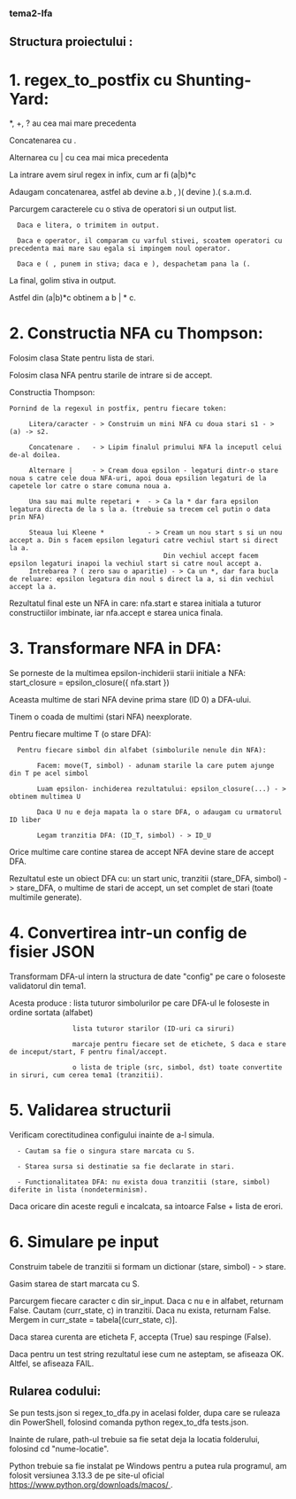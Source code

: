 ### tema2-lfa

## Structura proiectului :  

# 1. regex_to_postfix cu Shunting-Yard: 
 
 *, +, ? au cea mai mare precedenta
 
 Concatenarea cu .
 
 Alternarea cu | cu cea mai mica precedenta
 
 La intrare avem sirul regex in infix, cum ar fi (a|b)*c
  
  Adaugam concatenarea, astfel ab devine a.b , )( devine ).( s.a.m.d.
  
  Parcurgem caracterele cu o stiva de operatori si un output list.
  
      Daca e litera, o trimitem in output.
      
      Daca e operator, il comparam cu varful stivei, scoatem operatori cu precedenta mai mare sau egala si impingem noul operator.
      
      Daca e ( , punem in stiva; daca e ), despachetam pana la (.
  
  La final, golim stiva in output.
  
  Astfel din (a|b)*c obtinem a b | * c.

# 2. Constructia NFA cu Thompson:
  
  Folosim clasa State pentru lista de stari.
  
  Folosim clasa NFA pentru starile de intrare si de accept.
  
Constructia Thompson:
    
    Pornind de la regexul in postfix, pentru fiecare token:
         
         Litera/caracter - > Construim un mini NFA cu doua stari s1 - > (a) -> s2.
         
         Concatenare .   - > Lipim finalul primului NFA la inceputl celui de-al doilea.  
         
         Alternare |     - > Cream doua epsilon - legaturi dintr-o stare noua s catre cele doua NFA-uri, apoi doua epsilion legaturi de la capetele lor catre o stare comuna noua a.
         
         Una sau mai multe repetari +  - > Ca la * dar fara epsilon legatura directa de la s la a. (trebuie sa trecem cel putin o data prin NFA)  
         
         Steaua lui Kleene *           - > Cream un nou start s si un nou accept a. Din s facem epsilon legaturi catre vechiul start si direct la a.
                                           Din vechiul accept facem epsilon legaturi inapoi la vechiul start si catre noul accept a.
         Intrebarea ? ( zero sau o aparitie) - > Ca un *, dar fara bucla de reluare: epsilon legatura din noul s direct la a, si din vechiul accept la a.
  
  Rezultatul final este un NFA in care: nfa.start e starea initiala a tuturor constructiilor imbinate, iar nfa.accept e starea unica finala.

# 3. Transformare NFA in DFA:
  
  Se porneste de la multimea epsilon-inchiderii starii initiale a NFA: start_closure = epsilon_closure({ nfa.start })
  
  Aceasta multime de stari NFA devine prima stare (ID 0) a DFA-ului.
  
  Tinem o coada de multimi (stari NFA) neexplorate.
  
  Pentru fiecare multime T (o stare DFA):
  
      Pentru fiecare simbol din alfabet (simbolurile nenule din NFA):
      
           Facem: move(T, simbol) - adunam starile la care putem ajunge din T pe acel simbol
           
           Luam epsilon- inchiderea rezultatului: epsilon_closure(...) - > obtinem multimea U
           
           Daca U nu e deja mapata la o stare DFA, o adaugam cu urmatorul ID liber
           
           Legam tranzitia DFA: (ID_T, simbol) - > ID_U
  
  Orice multime care contine starea de accept NFA devine stare de accept DFA.
 
 Rezultatul este un obiect DFA cu: un start unic, tranzitii (stare_DFA, simbol) - > stare_DFA, o multime de stari de accept, un set complet de stari (toate multimile generate).

 # 4. Convertirea intr-un config de fisier JSON
   
   Transformam DFA-ul intern la structura de date "config" pe care o foloseste validatorul din tema1.
  
   Acesta produce : lista tuturor simbolurilor pe care DFA-ul le foloseste in ordine sortata (alfabet)
                    
                    lista tuturor starilor (ID-uri ca siruri)
                    
                    marcaje pentru fiecare set de etichete, S daca e stare de inceput/start, F pentru final/accept.
                    
                    o lista de triple (src, simbol, dst) toate convertite in siruri, cum cerea tema1 (tranzitii).

# 5. Validarea structurii

  Verificam corectitudinea configului inainte de a-l simula.
     
      - Cautam sa fie o singura stare marcata cu S.
     
      - Starea sursa si destinatie sa fie declarate in stari.
      
      - Functionalitatea DFA: nu exista doua tranzitii (stare, simbol) diferite in lista (nondeterminism).
  
  Daca oricare din aceste reguli e incalcata, sa intoarce False + lista de erori.

# 6. Simulare pe input 

  Construim tabele de tranzitii si formam un dictionar (stare, simbol) - > stare.
  
  Gasim starea de start marcata cu S.
  
  Parcurgem fiecare caracter c din sir_input. Daca c nu e in alfabet, returnam False. Cautam (curr_state, c) in tranzitii. Daca nu exista, returnam False. Mergem in curr_state = tabela[(curr_state, c)].
  
  Daca starea curenta are eticheta F, accepta (True) sau respinge (False).

  Daca pentru un test string rezultatul iese cum ne asteptam, se afiseaza OK. Altfel, se afiseaza FAIL.

  ## Rularea codului:

  Se pun tests.json si regex_to_dfa.py in acelasi folder, dupa care se ruleaza din PowerShell, folosind comanda python regex_to_dfa tests.json. 
  
  Inainte de rulare, path-ul trebuie sa fie setat deja la locatia folderului, folosind cd "nume-locatie".
  
  Python trebuie sa fie instalat pe Windows pentru a putea rula programul, am folosit versiunea 3.13.3 de pe site-ul oficial  https://www.python.org/downloads/macos/ .

